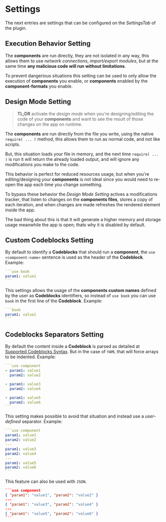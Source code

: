 # Settings

The next entries are settings that can be configured on the _SettingsTab_ of the plugin.

## Execution Behavior Setting

The **components** are run directly, they are not isolated in any way, this allows them to use _network connections_, _import/export modules_, but at the same time **any malicious code will run without limitations**.

To prevent dangerious situations this setting can be used to only allow the execution of **components** you enable, or **components** enabled by the **component-formats** you enable.

## Design Mode Setting

> **TL;DR** activate the _design mode_ when you're designing/editing the code of your **components** and want to see the result of those changes on the app on runtime.

The **components** are run directly from the file you write, using the native `require( ... )` method, this allows them to run as normal code, and not like scripts.

But, this situation loads your file in memory, and the next time `require( ... )` is run it will return the already loaded output, and will ignore any modifications you make to the code.

This behavior is perfect for reduced resources usage, but when you're editing/designing your **components** is not ideal since you would need to re-open the app each time you change something.

To bypass these behavior the _Design Mode Setting_ actives a modifications tracker, that listen to changes on the **components files**, stores a copy of each iteration, and when changes are made refreshes the rendered element inside the app.

The bad thing about this is that it will generate a higher memory and storage usage meanwhile the app is open; thats why it is disabled by default.

## Custom Codeblocks Setting

By default to identify a **Codeblocks** that should run a **component**, the `use <component-name>` sentence is used as the header of the **Codeblock**. Example:

````yaml
```use book
param1: value1
```
````

This settings allows the usage of the **components custom names** defined by the user as **Codeblocks** identifiers, so instead of `use book` you can use `book` in the first line of the **Codeblock**. Example:

````yaml
```book
param1: value1
```
````

## Codeblocks Separators Setting

By default the content inside a **Codeblock** is parsed as detailed at [Supported Codeblocks Syntax](./usage.md#supported-codeblocks-syntax). But in the case of `YAML` that will force arrays to be indented. Example:

````yaml
```use component
- param1: value1
  param2: value2

- param1: value3
  param2: value4

- param1: value5
  param2: value6
```
````

This setting makes possible to avoid that situation and instead use a _user-defined_ separator. Example:

````yaml
```use component
param1: value1
param2: value2
---
param1: value3
param2: value4
---
param1: value5
param2: value6
```
````

This feature can also be used with `JSON`.

````json
```use component
{ "param1": "value1", "param2": "value2" }
---
{ "param1": "value3", "param2": "value4" }
---
{ "param1": "value5", "param2": "value6" }
```
````
